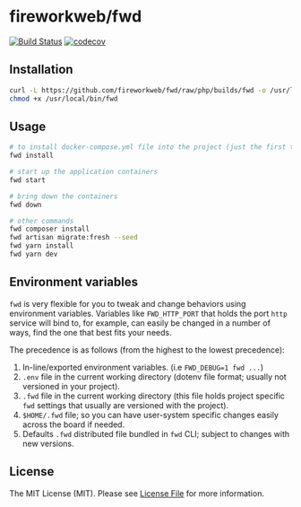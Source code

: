 # fireworkweb/fwd

[![Build Status](https://travis-ci.com/fireworkweb/fwd.svg?branch=php)](https://travis-ci.com/fireworkweb/fwd)
[![codecov](https://codecov.io/gh/fireworkweb/fwd/branch/php/graph/badge.svg)](https://codecov.io/gh/fireworkweb/fwd)

## Installation

```bash
curl -L https://github.com/fireworkweb/fwd/raw/php/builds/fwd -o /usr/local/bin/fwd
chmod +x /usr/local/bin/fwd
```

## Usage

```bash
# to install docker-compose.yml file into the project (just the first time)
fwd install

# start up the application containers
fwd start

# bring down the containers
fwd down

# other commands
fwd composer install
fwd artisan migrate:fresh --seed
fwd yarn install
fwd yarn dev
```

## Environment variables

`fwd` is very flexible for you to tweak and change behaviors using environment variables. Variables like `FWD_HTTP_PORT` that holds the port `http` service will bind to, for example, can easily be changed in a number of ways, find the one that best fits your needs.

The precedence is as follows (from the highest to the lowest precedence):

1. In-line/exported environment variables. (i.e `FWD_DEBUG=1 fwd ...`)
2. `.env` file in the current working directory (dotenv file format; usually not versioned in your project).
3. `.fwd` file in the current working directory (this file holds project specific `fwd` settings that usually are versioned with the project).
4. `$HOME/.fwd` file; so you can have user-system specific changes easily across the board if needed.
5. Defaults `.fwd` distributed file bundled in `fwd` CLI; subject to changes with new versions.

## License

The MIT License (MIT). Please see [License File](LICENSE.md) for more information.

